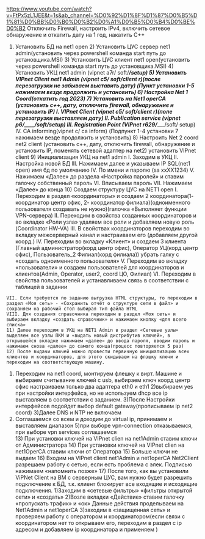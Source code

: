 https://www.youtube.com/watch?v=FtPx5zL1JEE&t=1s&ab_channel=%D0%92%D1%8F%D1%87%D0%B5%D1%81%D0%BB%D0%B0%D0%B2%D0%A1%D0%B5%D0%B4%D0%BE%D0%B2
Отключить Firewall, настроить IPv4, включить сетевое обнаружение и откатить дату на 1 год, накатить C++

   1) Установить БД на net1 open 
    2) Установить ЦУС сервер net1 admin(установить через powershell команда start путь до установщика.MSI)
    3) Установить ЦУС клиент net1 open(установить через powershell команда start путь до установщика.MSI)
    4) Установить УКЦ net1 admin  (vipnet a7r/ soft/_____/setup)
    5) Установить VIPnet Client net1 Admin (vipnet c5/ soft/client r)(после перезагрузки не забываем выставить дату)
(Пункт установки 1-5 нажимаем везде продолжить и установить)
    6) Настройка Net 1 Coord(откатить год 2023)
    7) Установить на Net1 operCA (установить с++, дату, отключить firewall, обнаружение и установить IP)
    I. VIPnet Client (vipnet c5/ soft/client r)(поле перезагрузки выставляем дату)
    II. Publication service (vipnet p6/____/soft/setup)
    III. Registration Point (VIPnet r629/________/soft/ setup)
    IV. CA informing(vipnet c/ ca inform)
(Подпункт 1-4 установки 7 нажимаем везде продолжить и установить)
    8) Настроить Net 2 coord net2 client (установить с++, дату, отключить firewall, обнаружение и установить IP, поменять сетевой адаптер на net2) установить VIPnet client 
    9) Инициализация УКЦ на net1 admin
    I. Заходим в УКЦ
    II. Настройка новой БД
    III. Нажимаем далее и указываем IP SQL(net1 open) имя бд по умолчанию
    IV. По имени и паролю (sa xxXX1234)
    V. Нажимаем «Далее» до раздела «Настройка паролей» и ставим галочку собственный пароль
    VI. Вписываем пароль 
    VII. Нажимаем «Далее» до конца 
    10) Создаем структуру ЦУС на NET1 open
    I. Переходим в раздел «координаторы» и создаем 2 координатора(1- координатор центр офис, 2- координатор филиала)(одноименного пользователя создавать не нужно)(галочка «Выполняет функции VPN-сервера)
    II. Переходим в свойства созданных координаторов и во вкладке «Роли узла» удаляем все роли и добавляем новую роль (Coordinator HW-VA)
    III. В свойствах координаторов переходим во вкладку межсерверный канал и настраиваем его (добавляем другой коорд.)
    IV. Переходим во вкладку «Клиент» и создаем 3 клиента (Главный администратор(корд центр офис), Оператор УЦ(корд центр офис), Пользователь_2 Филиал(корд филиала)) убрать галку с «создать одноименного пользователя»
    V. Переходим во вкладку «пользователи» и создаем пользователей для координаторов и клиентов(Admin, Operator, user2, coord ЦО, Филиал)
    VI. Переходим в свойства пользователей и устанавливаем связь в соответствии с таблицей в задании 

    VII. Если требуется по заданию выгрузка HTML структуры, то переходим в раздел «Моя сеть» - «Сохранить отчёт о структуре сети в файл» и сохраняем на рабочий стол выбирая тип файла HTML
    VIII. Для создания справочника переходим в раздел «Моя сеть» и выбираем вкладку «создать справочник» и нажимаем кнопку «для всего списка»
    11) Далее переходим в УКЦ на NET1 Admin в раздел «Сетевые узлы» выделяем все узлы ПКМ и «выдать новый дистрибутив ключей», в открывшейся вкладке нажимаем «далее» до ввода пароля, вводим пароль и нажимаем снова «далее» до самого конца(процесс повторяется 5 раз)
    12) После выдачи ключей можно провести первичную инициализацию всех клиентов и координаторов, для этого скидываем на флэшку ключи и переходим на соответствующую машину.
1) Переходим на net1 coord, монтируем флешку к вирт. Машине и выбираем считывание ключей с usb, выбираем ключ коорд центр офис
настраиваем только два адаптера eth0 и eth1
2)выбираем yes при настройки интерфейса, но не используем dhcp 
все ip выставляем в соответствии с заданием.
3)После Настройки интерфейсов подойдет выбор default gateway(прописываем ip net2 coord)
3)Далее DNS и NTP не включаем 
4) Соглашаемся со всем и доходим до virtual ip, принимаем и выставляем диапазон 
5)при выборе vpn-connection отказываемся, при выборе vpn services соглашаемся  
    13) При установки ключей на VIPnet clien на net1Admin ставим ключи от Администратора 
    14) При установки ключей на VIPnet clien на net1OperCA ставим ключи от Оператора 
    15) Больше ключи не выдаем 
    16) Входим на VIPnet client net1Admin и net1operCA Net2Client разрешаем работу с сетью, если есть проблема с элек. Подписью нажимаем «напомнить позже»
    17) После того, как вы установили ViPNet Client на ВМ с серверным ЦУС, вам нужно будет разрешить подключение к БД, т.к. клиент блокирует все входящие и исходящие подключения.
 1)Заходим в «сетевые фильтры» «фильтры открытой сети» и  «создать»
 2)Возле вкладки «Действие» ставим галочку «пропускать трафик» и «ок»
 Данные действия проделываем на Net1Admin и net1operCA
 3)заходим в «защищенная сеть» и проверяем работу с оператором и координатором(если связи с координатором нет то открываем его, переходим в раздел с ip адресом и добавляем ip координатора и применяем )
